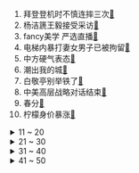 1. 拜登登机时不慎连摔三次[:link:](https://s.weibo.com/weibo?q=%23拜登登机时不慎连摔三次%23&Refer=top)
2. 杨洁篪王毅接受采访[:link:](https://s.weibo.com/weibo?q=%23杨洁篪王毅接受采访%23&Refer=top)
3. fancy美学 严选直播[:link:](https://s.weibo.com/weibo?q=%23fancy美学%20严选直播%23&Refer=top)
4. 电梯内暴打妻女男子已被拘留[:link:](https://s.weibo.com/weibo?q=%23电梯内暴打妻女男子已被拘留%23&Refer=top)
5. 中方硬气表态[:link:](https://s.weibo.com/weibo?q=%23中方硬气表态%23&Refer=top)
6. 潮出我的城[:link:](https://s.weibo.com/weibo?q=%23潮出我的城%23&Refer=top)
7. 白敬亭别举铁了[:link:](https://s.weibo.com/weibo?q=%23白敬亭别举铁了%23&Refer=top)
8. 中美高层战略对话结束[:link:](https://s.weibo.com/weibo?q=%23中美高层战略对话结束%23&Refer=top)
9. 春分[:link:](https://s.weibo.com/weibo?q=%23春分%23&Refer=top)
10. 柠檬身价暴涨[:link:](https://s.weibo.com/weibo?q=%23柠檬身价暴涨%23&Refer=top)
<details>
<summary>11 ~ 20</summary>

11. 秀莲回来了[:link:](https://s.weibo.com/weibo?q=%23秀莲回来了%23&Refer=top)
12. 英国首相接种第一剂阿斯利康疫苗[:link:](https://s.weibo.com/weibo?q=%23英国首相接种第一剂阿斯利康疫苗%23&Refer=top)
13. 杨洁篪说这次对话存在重要分歧[:link:](https://s.weibo.com/weibo?q=%23杨洁篪说这次对话存在重要分歧%23&Refer=top)
14. 考研调剂[:link:](https://s.weibo.com/weibo?q=%23考研调剂%23&Refer=top)
15. 司藤[:link:](https://s.weibo.com/weibo?q=%23司藤%23&Refer=top)
16. 锦心似玉[:link:](https://s.weibo.com/weibo?q=%23锦心似玉%23&Refer=top)
17. 王祖蓝cos凤九[:link:](https://s.weibo.com/weibo?q=%23王祖蓝cos凤九%23&Refer=top)
18. 日不落酒店[:link:](https://s.weibo.com/weibo?q=%23日不落酒店%23&Refer=top)
19. 刘嘉森[:link:](https://s.weibo.com/weibo?q=%23刘嘉森%23&Refer=top)
20. 沈腾张靓颖比划死了都要爱[:link:](https://s.weibo.com/weibo?q=%23沈腾张靓颖比划死了都要爱%23&Refer=top)
</details>
<details>
<summary>21 ~ 30</summary>

21. 被火烧钢琴吓到的邓紫棋[:link:](https://s.weibo.com/weibo?q=%23被火烧钢琴吓到的邓紫棋%23&Refer=top)
22. 我的1919 我们的2021[:link:](https://s.weibo.com/weibo?q=%23我的1919%20我们的2021%23&Refer=top)
23. 直升机坠海救援人员雨中默哀遇难者[:link:](https://s.weibo.com/weibo?q=%23直升机坠海救援人员雨中默哀遇难者%23&Refer=top)
24. 杨洁篪说中美高层战略对话是有益的[:link:](https://s.weibo.com/weibo?q=%23杨洁篪说中美高层战略对话是有益的%23&Refer=top)
25. 国足前队长吐槽男篮足协主席怎么看[:link:](https://s.weibo.com/weibo?q=%23国足前队长吐槽男篮足协主席怎么看%23&Refer=top)
26. 张柏芝半永久贴头皮发型[:link:](https://s.weibo.com/weibo?q=%23张柏芝半永久贴头皮发型%23&Refer=top)
27. 周子舒逼出身上钉子[:link:](https://s.weibo.com/weibo?q=%23周子舒逼出身上钉子%23&Refer=top)
28. 刘宇宁 出了76首歌1首都没火[:link:](https://s.weibo.com/weibo?q=%23刘宇宁%20出了76首歌1首都没火%23&Refer=top)
29. 真正的脑袋被门夹了[:link:](https://s.weibo.com/weibo?q=%23真正的脑袋被门夹了%23&Refer=top)
30. 中信银行泄露池子个人流水被罚450万[:link:](https://s.weibo.com/weibo?q=%23中信银行泄露池子个人流水被罚450万%23&Refer=top)
</details>
<details>
<summary>31 ~ 40</summary>

31. 山河令[:link:](https://s.weibo.com/weibo?q=%23山河令%23&Refer=top)
32. 温客行是不是假死[:link:](https://s.weibo.com/weibo?q=%23温客行是不是假死%23&Refer=top)
33. 三亚百元坐游艇[:link:](https://s.weibo.com/weibo?q=%23三亚百元坐游艇%23&Refer=top)
34. 山河令预告[:link:](https://s.weibo.com/weibo?q=%23山河令预告%23&Refer=top)
35. 顶楼[:link:](https://s.weibo.com/weibo?q=%23顶楼%23&Refer=top)
36. 欧阳娜娜迪士尼vlog[:link:](https://s.weibo.com/weibo?q=%23欧阳娜娜迪士尼vlog%23&Refer=top)
37. 若你安好制片人喊话爱优腾[:link:](https://s.weibo.com/weibo?q=%23若你安好制片人喊话爱优腾%23&Refer=top)
38. 法国总理接种阿斯利康新冠疫苗[:link:](https://s.weibo.com/weibo?q=%23法国总理接种阿斯利康新冠疫苗%23&Refer=top)
39. 又见奈良上映[:link:](https://s.weibo.com/weibo?q=%23又见奈良上映%23&Refer=top)
40. 中美高层战略对话中方立场[:link:](https://s.weibo.com/weibo?q=%23中美高层战略对话中方立场%23&Refer=top)
</details>
<details>
<summary>41 ~ 50</summary>

41. 第二名的逆袭[:link:](https://s.weibo.com/weibo?q=%23第二名的逆袭%23&Refer=top)
42. 王牌对王牌[:link:](https://s.weibo.com/weibo?q=%23王牌对王牌%23&Refer=top)
43. 男子懒得下楼从18楼扔下电饭锅[:link:](https://s.weibo.com/weibo?q=%23男子懒得下楼从18楼扔下电饭锅%23&Refer=top)
44. 厦门直升机坠海致3人遇难[:link:](https://s.weibo.com/weibo?q=%23厦门直升机坠海致3人遇难%23&Refer=top)
45. 包装可以有多好笑[:link:](https://s.weibo.com/weibo?q=%23包装可以有多好笑%23&Refer=top)
46. 张京[:link:](https://s.weibo.com/weibo?q=%23张京%23&Refer=top)
47. 两个辛丑年的对比[:link:](https://s.weibo.com/weibo?q=%23两个辛丑年的对比%23&Refer=top)
48. 石家庄道教协会辟谣隔空丰胸[:link:](https://s.weibo.com/weibo?q=%23石家庄道教协会辟谣隔空丰胸%23&Refer=top)
49. 幼儿园开课教小朋友晒稻谷[:link:](https://s.weibo.com/weibo?q=%23幼儿园开课教小朋友晒稻谷%23&Refer=top)
50. 中国公司研发机器狗超越世界纪录[:link:](https://s.weibo.com/weibo?q=%23中国公司研发机器狗超越世界纪录%23&Refer=top)
</details>